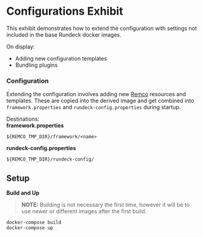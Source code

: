 Configurations Exhibit
=============
This exhibit demonstrates how to extend the configuration with settings
not included in the base Rundeck docker images.

On display:
* Adding new configuration templates
* Bundling plugins

### Configuration
Extending the configuration involves adding new [Remco](https://github.com/HeavyHorst/remco)
resources and templates. These are copied into the derived image
and get combined into `framework.properties` and `rundeck-config.properties`
during startup.

Destinations:  
**framework.properties**  
```
${REMCO_TMP_DIR}/framework/<name>
```
**rundeck-config.properties**  
```
${REMCO_TMP_DIR}/rundeck-config/
```

## Setup
**Build and Up**  
> **NOTE:** Building is not necessary the first time, however
it will be to use newer or different images after the
first build.
```
docker-compose build
docker-compose up
```
